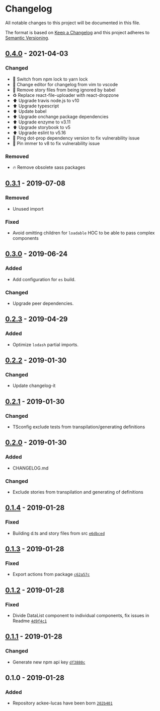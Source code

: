 # Changelog

All notable changes to this project will be documented in this file.

The format is based on [Keep a Changelog](http://keepachangelog.com/en/1.0.0/)
and this project adheres to [Semantic Versioning](http://semver.org/spec/v2.0.0.html).

## [0.4.0] - 2021-04-03

### Changed
- 🔨 Switch from npm lock to yarn lock
- 🔧 Change editor for changelog from vim to vscode
- 🔧 Remove story files from being ignored by babel
- ♻️ Replace react-file-uploader with react-dropzone
- ⬆️ Upgrade travis node.js to v10
- ⬆️ Upgrade typescript
- ⬆️ Update babel
- ⬆️ Upgrade onchange package dependencies
- ⬆️ Upgrade enzyme to v3.11
- ⬆️ Upgrade storybook to v5
- ⬆️ Upgrade eslint to v5.16
- 📌 Ping dot-prop dependency version to fix vulnerability issue
- 📌 Pin immer to v8 to fix vulnerability issue

### Removed
- 🔥 Remove obsolete sass packages


## [0.3.1] - 2019-07-08
### Removed
- Unused import

### Fixed
- Avoid omitting children for `loadable` HOC to be able to pass complex components

## [0.3.0] - 2019-06-24
### Added
- Add configuration for `es` build.

### Changed
- Upgrade peer dependencies.

## [0.2.3] - 2019-04-29
### Added
- Optimize `lodash` partial imports.

## [0.2.2] - 2019-01-30
### Changed
- Update changelog-it

## [0.2.1] - 2019-01-30
### Changed
- TSconfig exclude tests from transpilation/generating definitions

## [0.2.0] - 2019-01-30
### Added
- CHANGELOG.md

### Changed
- Exclude stories from transpilation and generating of definitions

## [0.1.4] - 2019-01-28
### Fixed
- Building d.ts and story files from src [`e6dbced`](https://github.com/AckeeCZ/lucas/commit/e6dbcedeff28d5bf890fa13f6a80e83b791cb04f)

## [0.1.3] - 2019-01-28
### Fixed
- Export actions from package [`c62a57c`](https://github.com/AckeeCZ/lucas/commit/c62a57cf4a6c12aba801c92f621b6012cd5bd522)

## [0.1.2] - 2019-01-28
### Fixed
- Divide DataList component to individual components, fix issues in Readme [`4d9f4c1`](https://github.com/AckeeCZ/lucas/commit/4d9f4c124c7cc7354fb8cf8f20cfffd89b23c175)

## [0.1.1] - 2019-01-28
### Changed
- Generate new npm api key [`df3880c`](https://github.com/AckeeCZ/lucas/commit/df3880c29de0f452b2f86e286d40243db56897f9)

## 0.1.0 - 2019-01-28
### Added
- Repository ackee-lucas have been born [`202b401`](https://github.com/AckeeCZ/lucas/commit/202b4014cfbf593e85669ba4983a4e29b361ec3e)

[#11]: https://github.com/AckeeCZ/lucas/issues/11

[0.4.0]: https://github.com/AckeeCZ/lucas/compare/v0.3.1...v0.4.0
[0.3.1]: https://github.com/AckeeCZ/lucas/compare/v0.3.0...v0.3.1
[0.3.0]: https://github.com/AckeeCZ/lucas/compare/v0.2.3...v0.3.0
[0.2.3]: https://github.com/AckeeCZ/lucas/compare/v0.2.2...v0.2.3
[0.2.2]: https://github.com/AckeeCZ/lucas/compare/v0.2.1...v0.2.2
[0.2.1]: https://github.com/AckeeCZ/lucas/compare/v0.2.0...v0.2.1
[0.2.0]: https://github.com/AckeeCZ/lucas/compare/v0.1.4...v0.2.0
[0.1.4]: https://github.com/AckeeCZ/lucas/compare/v0.1.3...v0.1.4
[0.1.3]: https://github.com/AckeeCZ/lucas/compare/v0.1.2...v0.1.3
[0.1.2]: https://github.com/AckeeCZ/lucas/compare/v0.1.1...v0.1.2
[0.1.1]: https://github.com/AckeeCZ/lucas/compare/v0.1.0...v0.1.1
